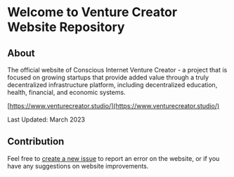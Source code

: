 # Welcome to Venture Creator Website Repository

## About

The official website of Conscious Internet
Venture Creator - a project that is focused on growing startups that provide added value through a truly decentralized infrastructure platform, including decentralized education, health, financial, and economic systems.

[https://www.venturecreator.studio/](https://www.venturecreator.studio/)

Last Updated: March 2023

## Contribution

Feel free to [create a new issue](https://github.com/threefoldfoundation/www_venturecreator/issues) to report an error on the website, or if you have any suggestions on website improvements. 
